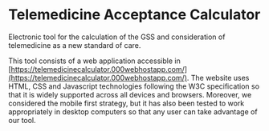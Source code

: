 # Telemedicine Acceptance Calculator

Electronic tool for the calculation of the GSS and consideration of telemedicine as a new standard of care. 

This tool consists of a web application accessible in [https://telemedicinecalculator.000webhostapp.com/](https://telemedicinecalculator.000webhostapp.com/). 
The website uses HTML, CSS and Javascript technologies following the W3C specification so that it is widely supported across all devices and browsers. 
Moreover, we considered the mobile first strategy, but it has also been tested to work appropriately in desktop computers so that any user can take advantage of our tool.
